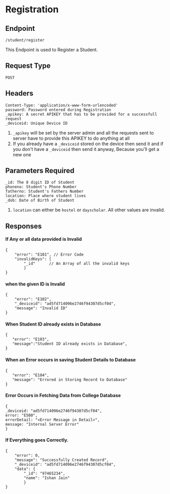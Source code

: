 # Registration

## Endpoint

    /student/register

This Endpoint is used to Register a Student.

## Request Type 

    POST
   
## Headers 

    Content-Type: 'application/x-www-form-urlencoded'
    password: Password entered during Registration
    _apikey: A secret APIKEY that has to be provided for a successfull request
    _deviceid: Unique Device ID

1. `_apikey` will be set by the server admin and all the requests sent to server have to provide this APIKEY to do anything at all
2. If you already have a `_deviceid` stored on the device then send it and if you don't have a `_deviceid` then send it anyway, Because you'll get a new one

## Parameters Required

    _id: The 8 digit ID of Student
    phoneno: Student's Phone Number
    fatherno: Student's Fathers Number
    location: Place where student lives
    _dob: Date of Birth of Student
    
1. `location` can either be `hostel` or `dayscholar`. All other values are invalid.

## Responses

#### If Any or all data provided is Invalid

```
{
    "error": "E101", // Error Code
    "invalidKeys": [
        "_id"      // An Array of all the invalid keys
        ]
}
```

#### when the given ID is Invalid
```
{
    "error": "E102",
    "_deviceid": "ad5fd714096e2746f94307d5cf04", 
    "message": "Invalid ID"
}
```

#### When Student ID already exists in Database

```
{
   "error": "E103",
   "message":"Student ID already exists in Database",
}
```
   
#### When an Error occurs in saving Student Details to Database

```
{
   "error": "E104",
   "message": "Errored in Storing Record to Database"
}
```
#### Error Occurs in Fetching Data from College Database

```
{
_deviceid: "ad5fd714096e2746f94307d5cf04",
error: "E500",
errorDetail: "<Error Message in Detail>",
message: "Internal Server Error"
}
```

#### If Everything goes Correctly. 

```
{
    "error": 0,
    "message": "Successfully Created Record",
    "_deviceid": "ad5fd714096e2746f94307d5cf04",
    "data": {
        "_id": "97465234",
        "name": "Ishan Jain"
        }
}
```        

